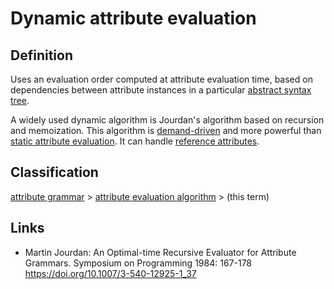 # Dynamic attribute evaluation

## Definition
Uses an evaluation order computed at attribute evaluation time,
based on dependencies between attribute instances in a particular [abstract syntax tree](abstract_syntax_tree.md).

A widely used dynamic algorithm is Jourdan's algorithm based on recursion and memoization. 
This algorithm is [demand-driven](demand-driven_attribute_evaluation.md) and more powerful than [static attribute evaluation](static_attribute_evaluation.md). It can handle [reference attributes](reference_attribute.md).

## Classification
[attribute grammar](attribute_grammar.md) \>  [attribute evaluation algorithm](attribute_evaluation_algorithm.md) \> (this term)

## Links
* Martin Jourdan: An Optimal-time Recursive Evaluator for Attribute Grammars. Symposium on Programming 1984: 167-178 https://doi.org/10.1007/3-540-12925-1_37

